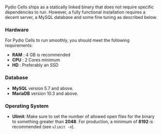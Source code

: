 Pydio Cells ships as a statically linked binary that does not require specific dependencies to run. However, a fully functional installation requires a decent server, a MySQL database and some fine tuning as described below.

### Hardware

For Pydio Cells to run smoothly, you should meet the following requirements:

* **RAM** : 4 GB is recommended
* **CPU** : 2 Cores minimum
* **HD**  : Preferably an SSD

### Database

* **MySQL** version 5.7 and above.
* **MariaDB** version 10.3 and above.

### Operating System

* **Ulimit**: Make sure to set the number of allowed open files for the binary to something greater than **2048**. For production, a minimum of **8192** is recommended (see `ulimit -n`).
